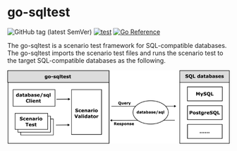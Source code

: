 # go-sqltest

![GitHub tag (latest SemVer)](https://img.shields.io/github/v/tag/cybergarage/go-sqltest)
[![test](https://github.com/cybergarage/go-sqltest/actions/workflows/make.yml/badge.svg)](https://github.com/cybergarage/go-sqltest/actions/workflows/make.yml)
[![Go Reference](https://pkg.go.dev/badge/github.com/cybergarage/go-sqltest.svg)](https://pkg.go.dev/github.com/cybergarage/go-sqltest)

The go-sqltest is a scenario test framework for SQL-compatible databases. 
The go-sqltest imports the scenario test files and runs the scenario test to the target SQL-compatible databases as the following.

![](doc/img/framework.png)